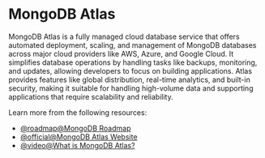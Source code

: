 # MongoDB Atlas

MongoDB Atlas is a fully managed cloud database service that offers automated deployment, scaling, and management of MongoDB databases across major cloud providers like AWS, Azure, and Google Cloud. It simplifies database operations by handling tasks like backups, monitoring, and updates, allowing developers to focus on building applications. Atlas provides features like global distribution, real-time analytics, and built-in security, making it suitable for handling high-volume data and supporting applications that require scalability and reliability.

Learn more from the following resources:

- [@roadmap@MongoDB Roadmap](https://roadmap.sh/mongodb)
- [@official@MongoDB Atlas Website](https://www.mongodb.com/products/platform/atlas-database)
- [@video@What is MongoDB Atlas?](https://www.youtube.com/watch?v=1EaOihoxyoE)